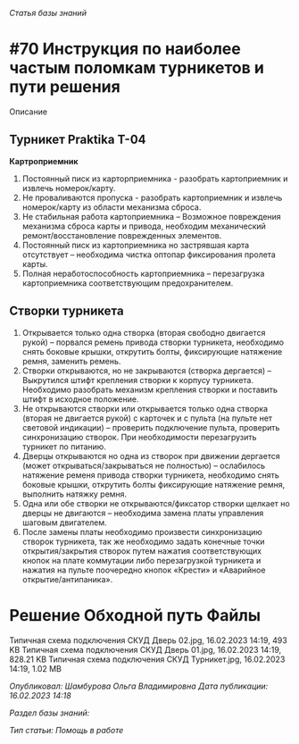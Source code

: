 _Статья базы знаний_

# #70 Инструкция по наиболее частым поломкам турникетов и пути решения

Описание

## Турникет Praktika T-04

**Картроприемник**

1. Постоянный писк из карторприемника - разобрать картоприемник и извлечь номерок/карту.
2. Не проваливаются пропуска - разобрать картоприемник и извлечь номерок/карту из области механизма сброса.
3. Не стабильная работа картоприемника – Возможное повреждения механизма сброса карты и привода, необходим механический ремонт/восстановление поврежденных элементов.
4. Постоянный писк из картоприемника но застрявшая карта отсутствует – необходима чистка оптопар фиксирования пролета карты.
5. Полная неработоспособность картоприемника – перезагрузка картоприемника соответствующим предохранителем.

## Створки турникета

1. Открывается только одна створка (вторая свободно двигается рукой) – порвался ремень привода створки турникета, необходимо снять боковые крышки, открутить болты, фиксирующие натяжение ремня, заменить ремень.
2. Створки открываются, но не закрываются (створка дергается) – Выкрутился штифт крепления створки к корпусу турникета. Необходимо разобрать механизм крепления створки и поставить штифт в исходное положение.
3. Не открываются створки или открывается только одна створка (вторая не двигается рукой) с карточек и с пульта (на пульте нет световой индикации) – проверить подключение пульта, проверить синхронизацию створок. При необходимости перезагрузить турникет по питанию.
4. Дверцы открываются но одна из створок при движении дергается (может открываться/закрываться не полностью) – ослабилось натяжение ременя привода створки турникета, необходимо снять боковые крышки, открутить болты фиксирующие натяжение ремня, выполнить натяжку ремня.
5. Одна или обе створки не открываются/фиксатор створки щелкает но дверцы не двигаются – необходима замена платы управления шаговым двигателем.
6. После замены платы необходимо произвести синхронизацию створок турникета, так же необходимо задать конечные точки открытия/закрытия створок путем нажатия соответствующих кнопок на плате коммутации либо перезагрузкой турникета и нажатия на пульте поочередно кнопок «Крести» и «Аварийное открытие/антипаника».

# Решение Обходной путь Файлы

Типичная схема подключения СКУД Дверь 02.jpg, 16.02.2023 14:19, 493 KB Типичная схема подключения СКУД Дверь 01.jpg, 16.02.2023 14:19, 828.21 KB Типичная схема подключения СКУД Турникет.jpg, 16.02.2023 14:19, 1.02 MB

_Опубликовал: Шамбурова Ольга Владимировна Дата публикации: 16.02.2023 14:18_

_Раздел базы знаний:_

_Тип статьи: Помощь в работе_